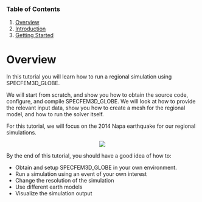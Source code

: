
### Table of Contents
1. [Overview](/index.md)
2. [Introduction](/intro_specfem.md)
3. [Getting Started](/getting_started.md)


# Overview

In this tutorial you will learn how to run a regional simulation using
SPECFEM3D_GLOBE.

We will start from scratch, and show you how to obtain the source code,
configure, and compile SPECFEM3D_GLOBE. We will look at how to provide the
relevant input data, show you how to create a mesh for the regional model, and
how to run the solver itself.


For this tutorial, we will focus on the 2014 Napa earthquake for our regional
simulations.

<p align="center">
  <img src="https://github.com/uvaaland/cig_llnl_workshop/blob/gh-pages/Fig/cover-small.jpeg">
</p>

By the end of this tutorial, you should have a good idea of how to:
* Obtain and setup SPECFEM3D_GLOBE in your own environment.
* Run a simulation using an event of your own interest
* Change the resolution of the simulation
* Use different earth models
* Visualize the simulation output

